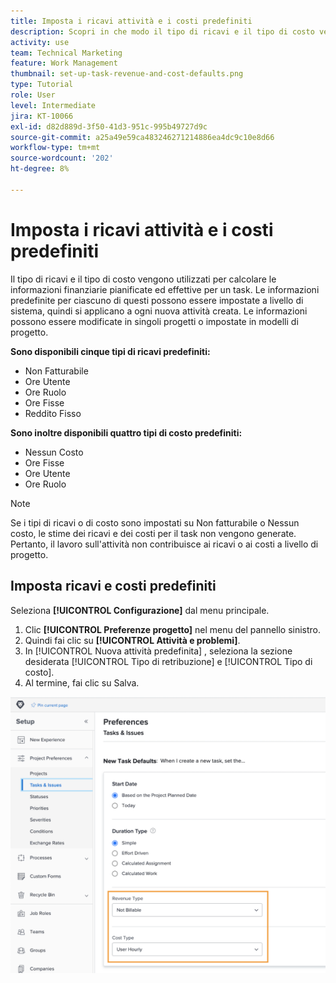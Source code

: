 ```yaml
---
title: Imposta i ricavi attività e i costi predefiniti
description: Scopri in che modo il tipo di ricavi e il tipo di costo vengono utilizzati per calcolare le informazioni finanziarie pianificate ed effettive per un’attività.
activity: use
team: Technical Marketing
feature: Work Management
thumbnail: set-up-task-revenue-and-cost-defaults.png
type: Tutorial
role: User
level: Intermediate
jira: KT-10066
exl-id: d82d889d-3f50-41d3-951c-995b49727d9c
source-git-commit: a25a49e59ca483246271214886ea4dc9c10e8d66
workflow-type: tm+mt
source-wordcount: '202'
ht-degree: 8%

---
```


# Imposta i ricavi attività e i costi predefiniti

Il tipo di ricavi e il tipo di costo vengono utilizzati per calcolare le informazioni finanziarie pianificate ed effettive per un task. Le informazioni predefinite per ciascuno di questi possono essere impostate a livello di sistema, quindi si applicano a ogni nuova attività creata. Le informazioni possono essere modificate in singoli progetti o impostate in modelli di progetto.

**Sono disponibili cinque tipi di ricavi predefiniti:**

* Non Fatturabile
* Ore Utente
* Ore Ruolo
* Ore Fisse
* Reddito Fisso

**Sono inoltre disponibili quattro tipi di costo predefiniti:**

* Nessun Costo
* Ore Fisse
* Ore Utente
* Ore Ruolo

>[!NOTE]
>
>Se i tipi di ricavi o di costo sono impostati su Non fatturabile o Nessun costo, le stime dei ricavi e dei costi per il task non vengono generate. Pertanto, il lavoro sull&#39;attività non contribuisce ai ricavi o ai costi a livello di progetto.

## Imposta ricavi e costi predefiniti

Seleziona **[!UICONTROL Configurazione]** dal menu principale.

1. Clic **[!UICONTROL Preferenze progetto]** nel menu del pannello sinistro.
1. Quindi fai clic su **[!UICONTROL Attività e problemi]**.
1. In [!UICONTROL Nuova attività predefinita] , seleziona la sezione desiderata [!UICONTROL Tipo di retribuzione] e [!UICONTROL Tipo di costo].
1. Al termine, fai clic su Salva.

![Immagine dell&#39;impostazione di ricavi e costi predefiniti](assets/setting-up-finances-3.png)
